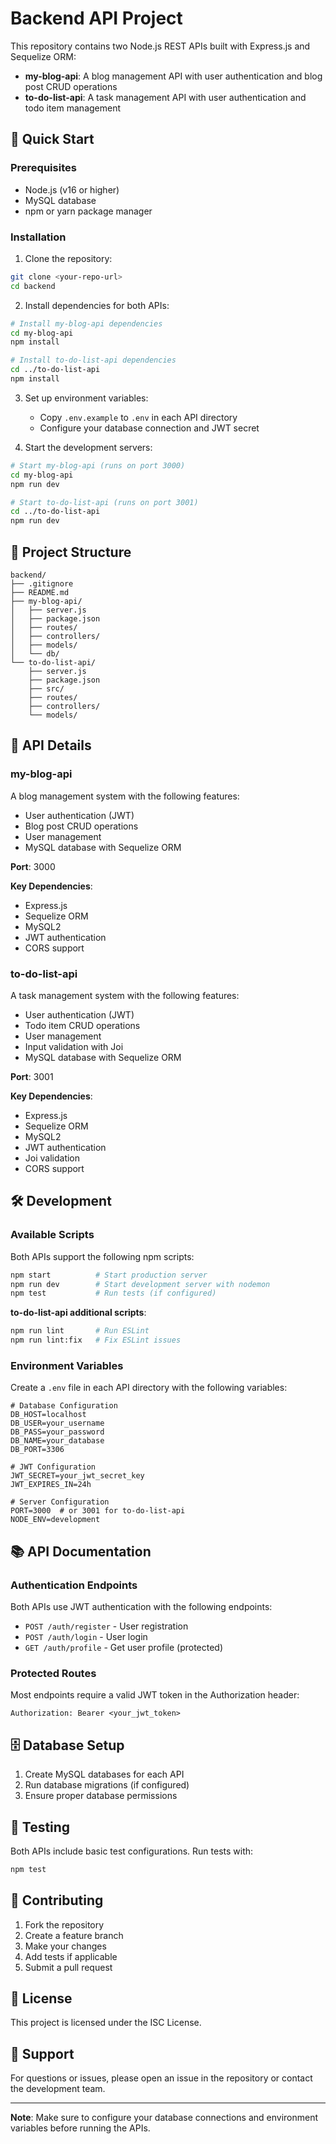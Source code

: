 # Backend API Project

This repository contains two Node.js REST APIs built with Express.js and Sequelize ORM:

- **my-blog-api**: A blog management API with user authentication and blog post CRUD operations
- **to-do-list-api**: A task management API with user authentication and todo item management

## 🚀 Quick Start

### Prerequisites

- Node.js (v16 or higher)
- MySQL database
- npm or yarn package manager

### Installation

1. Clone the repository:
```bash
git clone <your-repo-url>
cd backend
```

2. Install dependencies for both APIs:
```bash
# Install my-blog-api dependencies
cd my-blog-api
npm install

# Install to-do-list-api dependencies
cd ../to-do-list-api
npm install
```

3. Set up environment variables:
   - Copy `.env.example` to `.env` in each API directory
   - Configure your database connection and JWT secret

4. Start the development servers:

```bash
# Start my-blog-api (runs on port 3000)
cd my-blog-api
npm run dev

# Start to-do-list-api (runs on port 3001)
cd ../to-do-list-api
npm run dev
```

## 📁 Project Structure

```
backend/
├── .gitignore
├── README.md
├── my-blog-api/
│   ├── server.js
│   ├── package.json
│   ├── routes/
│   ├── controllers/
│   ├── models/
│   └── db/
└── to-do-list-api/
    ├── server.js
    ├── package.json
    ├── src/
    ├── routes/
    ├── controllers/
    └── models/
```

## 🔧 API Details

### my-blog-api

A blog management system with the following features:
- User authentication (JWT)
- Blog post CRUD operations
- User management
- MySQL database with Sequelize ORM

**Port**: 3000

**Key Dependencies**:
- Express.js
- Sequelize ORM
- MySQL2
- JWT authentication
- CORS support

### to-do-list-api

A task management system with the following features:
- User authentication (JWT)
- Todo item CRUD operations
- User management
- Input validation with Joi
- MySQL database with Sequelize ORM

**Port**: 3001

**Key Dependencies**:
- Express.js
- Sequelize ORM
- MySQL2
- JWT authentication
- Joi validation
- CORS support

## 🛠️ Development

### Available Scripts

Both APIs support the following npm scripts:

```bash
npm start          # Start production server
npm run dev        # Start development server with nodemon
npm test           # Run tests (if configured)
```

**to-do-list-api additional scripts**:
```bash
npm run lint       # Run ESLint
npm run lint:fix   # Fix ESLint issues
```

### Environment Variables

Create a `.env` file in each API directory with the following variables:

```env
# Database Configuration
DB_HOST=localhost
DB_USER=your_username
DB_PASS=your_password
DB_NAME=your_database
DB_PORT=3306

# JWT Configuration
JWT_SECRET=your_jwt_secret_key
JWT_EXPIRES_IN=24h

# Server Configuration
PORT=3000  # or 3001 for to-do-list-api
NODE_ENV=development
```

## 📚 API Documentation

### Authentication Endpoints

Both APIs use JWT authentication with the following endpoints:

- `POST /auth/register` - User registration
- `POST /auth/login` - User login
- `GET /auth/profile` - Get user profile (protected)

### Protected Routes

Most endpoints require a valid JWT token in the Authorization header:
```
Authorization: Bearer <your_jwt_token>
```

## 🗄️ Database Setup

1. Create MySQL databases for each API
2. Run database migrations (if configured)
3. Ensure proper database permissions

## 🧪 Testing

Both APIs include basic test configurations. Run tests with:
```bash
npm test
```

## 📝 Contributing

1. Fork the repository
2. Create a feature branch
3. Make your changes
4. Add tests if applicable
5. Submit a pull request

## 📄 License

This project is licensed under the ISC License.

## 🤝 Support

For questions or issues, please open an issue in the repository or contact the development team.

---

**Note**: Make sure to configure your database connections and environment variables before running the APIs.
